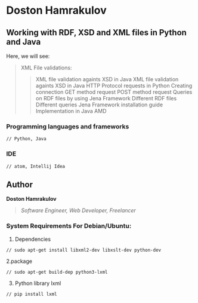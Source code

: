 # Doston Hamrakulov

## Working with RDF, XSD and XML files in Python and Java
Here, we will see:
> XML File validations:
  >> XML file validation againts XSD in Java
  >> XML file validation againts XSD in Java
> HTTP Protocol requests in Python
  >> Creating connection
  >> GET method request
  >> POST method request
> Queries on RDF files by using Jena Framework
  >> Different RDF files
  >> Different queries
  >> Jena Framework installation guide
  >> Implementation in Java
> AMD

### Programming languages and frameworks
```[Python, Java]
// Python, Java
```

### IDE
```[atom, intellij idea]
// atom, Intellij Idea
```

## Author
**Doston Hamrakulov**
>*Software Engineer, Web Developer, Freelancer*

### System Requirements For Debian/Ubuntu:

1. Dependencies

```[sudo apt-get install libxml2-dev libxslt-dev python-dev]
// sudo apt-get install libxml2-dev libxslt-dev python-dev
```

2.package
```[sudo apt-get build-dep python3-lxml]
// sudo apt-get build-dep python3-lxml
```

3. Python library lxml
```[pip install lxml]
// pip install lxml
```
